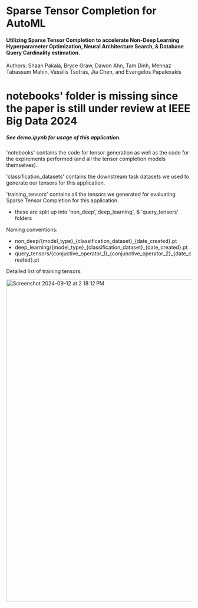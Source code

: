 # Sparse Tensor Completion for AutoML

#### Utilizing Sparse Tensor Completion to accelerate Non-Deep Learning Hyperparameter Optimization, Neural Architecture Search, & Database Query Cardinality estimation.

Authors: Shaan Pakala, Bryce Graw, Dawon Ahn, Tam Dinh, Mehnaz Tabassum Mahin, Vassilis Tsotras, Jia Chen, and Evangelos Papalexakis

# notebooks' folder is missing since the paper is still under review at IEEE Big Data 2024


##### See demo.ipynb for usage of this application.

'notebooks' contains the code for tensor generation as well as the code for the expirements performed (and all the tensor completion models themselves).

'classification_datasets' contains the downstream task datasets we used to generate our tensors for this application.

'training_tensors' contains all the tensors we generated for evaluating Sparse Tensor Completion for this application.
  - these are split up into 'non_deep','deep_learning', & 'query_tensors' folders

Naming conventions:
  - non_deep/{model_type}\_{classification\_dataset}\_{date\_created}.pt
  - deep_learning/{model_type}\_{classification\_dataset}\_{date\_created}.pt
  - query_tensors/{conjuctive\_operator\_1}_{conjunctive\_operator\_2}\_{date\_created}.pt


Detailed list of training tensors:

<img width="875" alt="Screenshot 2024-09-12 at 2 18 12 PM" src="https://github.com/user-attachments/assets/2b95f2cb-f21f-406d-a7cd-c4a6c26566a0">
